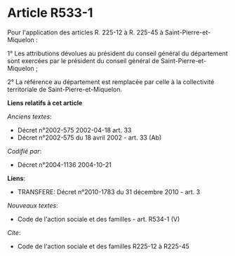 # Article R533-1

Pour l'application des articles R. 225-12 à R. 225-45 à Saint-Pierre-et-Miquelon :

1° Les attributions dévolues au président du conseil général du département sont exercées par le président du conseil général
de Saint-Pierre-et-Miquelon ;

2° La référence au département est remplacée par celle à la collectivité territoriale de Saint-Pierre-et-Miquelon.

**Liens relatifs à cet article**

_Anciens textes_:

  - Décret n°2002-575 2002-04-18 art. 33
  - Décret n°2002-575 du 18 avril 2002 - art. 33 (Ab)

_Codifié par_:

  - Décret n°2004-1136 2004-10-21

**Liens**:

  - TRANSFERE: Décret n°2010-1783 du 31 décembre 2010 - art. 3

_Nouveaux textes_:

  - Code de l'action sociale et des familles - art. R534-1 (V)

_Cite_:

  - Code de l'action sociale et des familles R225-12 à R225-45
